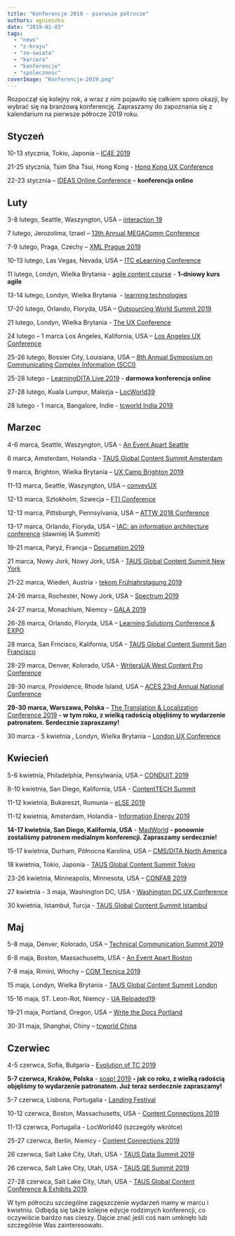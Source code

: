 ```yaml
---
title: "Konferencje 2019 - pierwsze półrocze"
authors: agnieszka
date: "2019-01-03"
tags:
  - "news"
  - "z-kraju"
  - "ze-swiata"
  - "kariera"
  - "konferencje"
  - "spolecznosc"
coverImage: "Konferencje-2019.png"
---
```


Rozpoczął się kolejny rok, a wraz z nim pojawiło się całkiem sporo okazji, by
wybrać się na branżową konferencję. Zapraszamy do zapoznania się z kalendarium
na pierwsze półrocze 2019 roku.

## **Styczeń**

10-13 stycznia, Tokio, Japonia – [IC4E 2019](http://www.ic4e.net/)

21-25 stycznia, Tsim Sha Tsui, Hong Kong -
[Hong Kong UX Conference](https://www.nngroup.com/training/hong-kong/#schedule)

22-23 stycznia –
[IDEAS Online Conference](https://ideas.infomanagementcenter.com/) –
**konferencja online**

## **Luty**

3-8 lutego, Seattle, Waszyngton, USA –
[interaction 19](https://interaction19.ixda.org/)

7 lutego, Jerozolima, Izrael –
[13th Annual MEGAComm Conference](http://megacomm.org/)

7-9 lutego, Praga, Czechy – [XML Prague 2019](http://www.xmlprague.cz/)

10-13 lutego, Las Vegas, Nevada, USA –
[ITC eLearning Conference](https://itc.eventbank.com/event/9914/)

11 lutego, Londyn, Wielka Brytania -
[agile content course](https://agilecontentconf.com/) - **1-dniowy kurs agile**

13-14 lutego, Londyn, Wielka Brytania  -
[learning technologies](https://www.learningtechnologies.co.uk/welcome)

17-20 lutego, Orlando, Floryda, USA –
[Outsourcing World Summit 2019](http://www.iaop.org/summit)

21 lutego, Londyn, Wielka Brytania - [The UX Conference](https://theuxconf.com/)

24 lutego – 1 marca Los Angeles, Kalifornia, USA –
[Los Angeles UX Conference](https://www.nngroup.com/training/los-angeles/)

25-26 lutego, Bossier City, Louisiana, USA –
[8th Annual Symposium on Communicating Complex Information (SCCI)](http://workshop.design4complexity.com/SCCI-home.php)

25-28 lutego -
[LearningDITA Live 2019](https://learningdita.com/learningdita-live-2019/) -
**darmowa konferencja online**

27-28 lutego, Kuala Lumpur, Malezja –
[LocWorld39](https://locworld.com/events/locworld39-kuala-lumpur-2019/)

28 lutego - 1 marca, Bangalore, Indie -
[tcworld India 2019](https://tcworld-india.com/)

## **Marzec**

4-6 marca, Seattle, Waszyngton, USA -
[An Event Apart Seattle](https://aneventapart.com/event/seattle-2019)

6 marca, Amsterdam, Holandia -
[TAUS Global Content Summit Amsterdam](https://www.taus.net/events/conferences/71-taus-global-content-summit-amsterdam)

9 marca, Brighton, Wielka Brytania –
[UX Camp Brighton 2019](https://www.uxcampbrighton.org/)

11-13 marca, Seattle, Waszyngton, USA – [conveyUX](http://conveyux.com/)

12-13 marca, Sztokholm, Szwecja –
[FTI Conference](http://www.teknikinformatoren.se/fti-konferens-2019/)

12-13 marca, Pittsburgh, Pennsylvania, USA –
[ATTW 2018 Conference](http://attw.org/2019-conference/)

13-17 marca, Orlando, Floryda, USA
– [IAC: an information architecture conference](http://www.theiaconference.com/)
(dawniej IA Summit)

19-21 marca, Paryż, Francja – [Documation 2019](http://www.documation.fr/)

21 marca, Nowy Jork, Nowy Jork, USA -
[TAUS Global Content Summit New York](https://www.taus.net/events/conferences/85-taus-global-content-summit-new-york)

21-22 marca, Wiedeń, Austria -
[tekom Frühjahrstagung 2019](https://tagungen.tekom.de/f19/startseite/)

24-26 marca, Rochester, Nowy Jork, USA –
[Spectrum 2019](http://stc-rochester.org/spectrum/)

24-27 marca, Monachium, Niemcy –
[GALA 2019](https://www.gala-global.org/conference/gala-2019-munich)

26-28 marca, Orlando, Floryda, USA –
[Learning Solutions Conference & EXPO](https://www.elearningguild.com/lscon/content/5555/learning-solutions-2019-conference--expo--home)

28 marca, San Frncisco, Kalifornia, USA -
[TAUS Global Content Summit San Francisco](https://www.taus.net/events/conferences/89-taus-global-content-summit-san-francisco)

28-29 marca, Denver, Kolorado, USA -
[WritersUA West Content Pro Conference](http://west.writersua.com/)

28-30 marca, Providence, Rhode Island, USA –
[ACES 23rd Annual National Conference](https://aceseditors.org/conference/2019)

**29-30 marca, Warszawa, Polska** –
[The Translation & Localization Conference 2019](https://www.translation-conference.com/) **\-
w tym roku, z wielką radością objęliśmy to wydarzenie patronatem. Serdecznie
zapraszamy!**

30 marca - 5 kwietnia , Londyn, Wielka Brytania –
[London UX Conference](https://www.nngroup.com/training/london/)

## **Kwiecień**

5-6 kwietnia, Philadelphia, Pensylwania, USA –
[CONDUIT 2019](https://www.stcpmc.org/conferences/conduit-2019/)

8-10 kwietnia, San Diego, Kalifornia, USA -
[ContentTECH Summit](https://www.contenttechsummit.com/)

11-12 kwietnia, Bukareszt, Rumunia – [eLSE 2019](http://elseconference.eu/)

11-12 kwietnia, Amsterdam, Holandia -
[Information Energy 2019](https://www.informationenergy.org/)

**14-17 kwietnia, San Diego, Kalifornia, USA** -
[MadWorld](https://www.madcapsoftware.com/conference/madworld-2019/) **\-
ponownie zostaliśmy patronem medialnym konferencji. Zapraszamy serdecznie!**

15-17 kwietnia, Durham, Północna Karolina, USA –
[CMS/DITA North America](https://cm-strategies.com/)

18 kwietnia, Tokio, Japonia -
[TAUS Global Content Summit Tokyo](https://www.taus.net/events/conferences/73-taus-global-content-summit-tokyo)

23-26 kwietnia, Minneapolis, Minnesota, USA –
[CONFAB 2019](https://www.confabevents.com/)

27 kwietnia - 3 maja, Washington DC, USA -
[Washington DC UX Conference](https://www.nngroup.com/training/washington-dc/)

30 kwietnia, Istambuł, Turcja -
[TAUS Global Content Summit Istambul](https://www.taus.net/events/conferences/74-taus-global-content-summit-istanbul)

## **Maj**

5-8 maja, Denver, Kolorado, USA –
[Technical Communication Summit 2019](https://summit.stc.org/)

6-8 maja, Boston, Massachusetts, USA -
[An Event Apart Boston](https://aneventapart.com/event/boston-2019)

7-8 maja, Rimini, Włochy – [COM Tecnica 2019](https://comtecnica.it/)

15 maja, Londyn, Wielka Brytania -
[TAUS Global Content Summit London](https://www.taus.net/events/conferences/75-taus-global-content-summit-london)

15-16 maja, ST. Leon-Rot, Niemcy - [UA Reloaded19](https://ua-reloaded.de/)

19-21 maja, Portland, Oregon, USA –
[Write the Docs Portland](https://www.writethedocs.org/conf/portland/2019/)

30-31 maja, Shanghai, Chiny – [tcworld China](http://tcworld-china.cn/)

## **Czerwiec**

4-5 czerwca, Sofia, Bułgaria -
[Evolution of TC 2019](https://evolution-of-tc.com/)

**5-7 czerwca, Kraków, Polska** - [soap! 2019](http://soapconf.com/) **\- jak co
roku, z wielką radością objęliśmy to wydarzenie patronatem. Już teraz serdecznie
zapraszamy!**

5-7 czerwca, Lisbona, Portugalia -
[Landing Festival](https://landingfestival.com/lisbon)

10-12 czerwca, Boston, Massachusetts, USA -
[Content Connections 2019](https://acrolinxcc.com/)

11-13 czerwca, Portugalia - LocWorld40 (szczegóły wkrótce)

25-27 czerwca, Berlin, Niemcy -
[Content Connections 2019](https://acrolinxcc.com/)

26 czerwca, Salt Lake City, Utah, USA -
[TAUS Data Summit 2019](https://www.taus.net/events/conferences/78-taus-data-summit-2019)

26 czerwca, Salt Lake City, Utah, USA -
[TAUS QE Summit 2019](https://www.taus.net/events/conferences/79-taus-qe-summit-2019)

27-28 czerwca, Salt Lake City, Utah, USA -
[TAUS Global Content Conference & Exhibits 2019](https://www.taus.net/events/conferences/84-taus-global-content-conference-exhibits-2019)

W tym półroczu szczególne zagęszczenie wydarzeń mamy w marcu i kwietniu. Odbędą
się także kolejne edycje rodzimych konferencji, co oczywiście bardzo nas cieszy.
Dajcie znać jeśli coś nam umknęło lub szczególnie Was zainteresowało.
